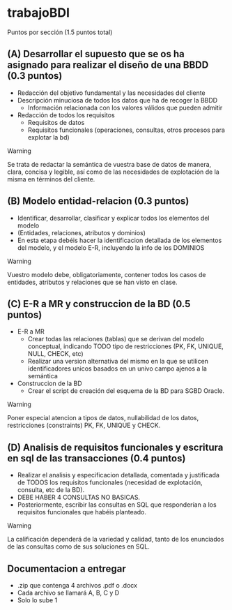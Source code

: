 # trabajoBDI
Puntos por sección (1.5 puntos total)

## (A) Desarrollar el supuesto que se os ha asignado para realizar el diseño de una BBDD (0.3 puntos)
  - Redacción del objetivo fundamental y las necesidades del cliente
  - Descripción minuciosa de todos los datos que ha de recoger la BBDD
    - Información relacionada con los valores válidos que pueden admitir 
  - Redacción de todos los requisitos
    - Requisitos de datos
    - Requisitos funcionales (operaciones, consultas, otros procesos para explotar la bd)

> [!WARNING]
> Se trata de redactar la semántica de vuestra base de datos de manera, clara, concisa y legible,
así como de las necesidades de explotación de la misma en términos del cliente.

## (B) Modelo entidad-relacion (0.3 puntos)
  - Identificar, desarrollar, clasificar y explicar todos los elementos del modelo
  - (Entidades, relaciones, atributos y dominios)
  - En esta etapa debéis hacer la identificacion detallada de los elementos del modelo, y el modelo E-R, incluyendo la info de los DOMINIOS
 
> [!WARNING]
> Vuestro modelo debe, obligatoriamente, contener todos los casos de entidades, atributos y
relaciones que se han visto en clase.

## (C) E-R a MR y construccion de la BD (0.5 puntos)
  - E-R a MR
    - Crear todas las relaciones (tablas) que se derivan del modelo conceptual, indicando TODO tipo de restricciones (PK, FK, UNIQUE, NULL, CHECK, etc)
    - Realizar una version alternativa del mismo en la que se utilicen identificadores unicos basados en un univo campo ajenos a la semántica
  - Construccion de la BD
    - Crear el script de creación del esquema de la BD para SGBD Oracle.

> [!WARNING]
> Poner especial atencion a tipos de datos, nullabilidad de los datos, restricciones (constraints) PK, FK, UNIQUE y CHECK.

## (D) Analisis de requisitos funcionales y escritura en sql de las transacciones (0.4 puntos)
  - Realizar el analisis y especificacion detallada, comentada y justificada de TODOS los requisitos funcionales (necesidad de explotación, consulta, etc de la BD).
  - DEBE HABER 4 CONSULTAS NO BASICAS.
  - Posteriormente, escribir las consultas en SQL que responderían a los requisitos funcionales que habéis planteado.

> [!WARNING]
> La calificación dependerá de la variedad y calidad, tanto de los enunciados de las consultas como
de sus soluciones en SQL.

## Documentacion a entregar
- .zip que contenga 4 archivos .pdf o .docx
- Cada archivo se llamará A, B, C y D
- Solo lo sube 1
